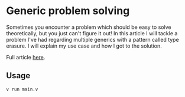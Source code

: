 # Generic problem solving

Sometimes you encounter a problem which should be easy to solve theoretically, but you just can't figure it out! In this article I will tackle a problem I've had regarding multiple generics with a pattern called type erasure. I will explain my use case and how I got to the solution.

Full article [here](https://casperswebsites.com/articles/generic-problem-solving.html).

## Usage

```
v run main.v
```
